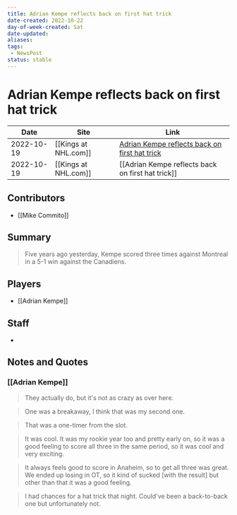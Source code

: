 ```yaml
---
title: Adrian Kempe reflects back on first hat trick
date-created: 2022-10-22
day-of-week-created: Sat
date-updated: 
aliases: 
tags:
 - NewsPost
status: stable
---
```


# Adrian Kempe reflects back on first hat trick

| Date       | Site                 | Link                                                                                                                                      |
| ---------- | -------------------- | ----------------------------------------------------------------------------------------------------------------------------------------- |
| 2022-10-19 | [[Kings at NHL.com]] | [Adrian Kempe reflects back on first hat trick](https://www.nhl.com/kings/news/adrian-kempe-reflects-back-on-first-hat-trick/c-336550966) |
| 2022-10-19 | [[Kings at NHL.com]] | [[Adrian Kempe reflects back on first hat trick]]                                                                                         |

## Contributors
- [[Mike Commito]]


## Summary
> Five years ago yesterday, Kempe scored three times against Montreal in a 5-1 win against the Canadiens.


## Players
- [[Adrian Kempe]]


## Staff
- 


## Notes and Quotes
### [[Adrian Kempe]]
> They actually do, but it's not as crazy as over here.

> One was a breakaway, I think that was my second one.

> That was a one-timer from the slot.

> It was cool. It was my rookie year too and pretty early on, so it was a good feeling to score all three in the same period, so it was cool and very exciting.

> It always feels good to score in Anaheim, so to get all three was great. We ended up losing in OT, so it kind of sucked \[with the result] but other than that it was a good feeling.

> I had chances for a hat trick that night. Could've been a back-to-back one but unfortunately not.